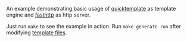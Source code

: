 An example demonstrating basic usage of [quicktemplate](https://github.com/manvalls/quicktemplate)
as template engine and [fasthttp](https://github.com/valyala/fasthttp) as http server.

Just run `make` to see the example in action.
Run `make generate run` after modifying [template files](https://github.com/manvalls/quicktemplate/tree/master/examples/basicserver/templates).
